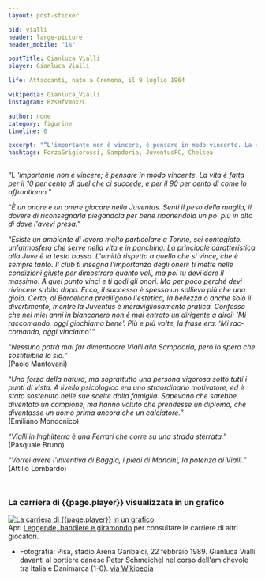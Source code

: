 ```yaml
---
layout: post-sticker

pid: vialli
header: large-picture
header_mobile: "1%"

postTitle: Gianluca Vialli
player: Gianluca Vialli

life: Attaccanti, nato a Cremona, il 9 luglio 1964

wikipedia: Gianluca_Vialli
instagram: BzsHfVmoxZC

author: none
category: figurine
timeline: 0

excerpt: "“L'importante non è vincere, è pensare in modo vincente. La vita è fatta per il 10 per cento di quel che ci succede, e per il 90 per cento di come lo affrontiamo.”"
hashtags: ForzaGrigiorossi, Sampdoria, JuventusFC, Chelsea
---
```

“L _'importante non è vincere; è pensare in modo vincente. La vita è fatta per il 10 per cento di quel che ci succede, e per il 90 per cento di come lo affrontiamo._”

“_È un onore e un onere giocare nella Juventus. Senti il peso della maglia, il dovere di riconsegnarla piegandola per bene riponendola un po' più in alto di dove l'avevi presa._”

“_Esiste un ambiente di lavoro molto particolare a Torino, sei contagiato: un'atmosfera che serve nella vita e in panchina. La principale caratteristica alla Juve è la testa bassa. L'umiltà rispetto a quello che si vince, che è sempre tanto. Il club ti in­segna l'importanza degli one­ri: ti mette nelle condizioni giuste per dimostrare quanto vali, ma poi tu devi dare il massimo. A quel punto vinci e ti go­di gli onori. Ma per poco per­ché devi rivincere subito dopo. Ecco, il successo è spesso un sollievo più che una gioia. Certo, al Barcellona prediligono l'estetica, la bellezza o anche solo il divertimento, mentre la Juventus è meravi­gliosamente pratica. Confesso che nei miei anni in biancone­ro non è mai entrato un dirigente a dirci: ‘Mi raccomando, oggi giochiamo bene’. Più e più volte, la frase era: ‘Mi rac­comando, oggi vinciamo’._”

“_Nessuno potrà mai far dimenticare Vialli alla Sampdoria, però io spero che sostituibile lo sia._”  
(Paolo Mantovani)

“_Una forza della natura, ma soprattutto una persona vigorosa sotto tutti i punti di vista. A livello psicologico era uno straordinario motivatore, ed è stato sostenuto nelle sue scelte dalla famiglia. Sapevano che sarebbe diventato un campione, ma hanno voluto che prendesse un diploma, che diventasse un uomo prima ancora che un calciatore._”  
(Emiliano Mondonico)

“_Vialli in Inghilterra è una Ferrari che corre su una strada sterrata._”  
(Pasquale Bruno)

“_Vorrei avere l'inventiva di Baggio, i piedi di Mancini, la potenza di Vialli._”  
(Attilio Lombardo)

<div style="margin-top: 50px;">
<h3>La carriera di {{page.player}} visualizzata in un grafico</h3>
<a href="/leggende-bandiere-e-giramondo" title="La carriera di {{page.player}} visualizzata in un grafico"><img class="responsive-img w100 border" src="{{site.baseurl}}/assets/pics/careers/{{page.pid}}.png" alt="La carriera di {{page.player}} in un grafico"/></a>
</div>
Apri <a href="/leggende-bandiere-e-giramondo" title="La carriera di {{page.player}} visualizzata in un grafico">Leggende, bandiere e giramondo</a> per consultare le carriere di altri giocatori.


<div class="post-disclaimer">
<ul>
  <li>Fotografia: Pisa, stadio Arena Garibaldi, 22 febbraio 1989. Gianluca Vialli davanti al portiere danese Peter Schmeichel nel corso dell'amichevole tra Italia e Danimarca (1-0). <a href="https://it.wikipedia.org/wiki/File:Italia_vs_Danimarca_(Pisa,_1989)_-_Gianluca_Vialli_e_Peter_Schmeichel.jpg">via Wikipedia</a></li>
</ul>
</div>
